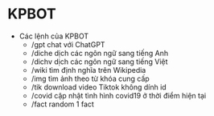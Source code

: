 # KPBOT
- Các lệnh của KPBOT
   - /gpt chat với ChatGPT
   - /diche dịch các ngôn ngữ sang tiếng Anh
   - /dichv dịch các ngôn ngữ sang tiếng Việt
   - /wiki tìm định nghĩa trên Wikipedia
   - /img tìm ảnh theo từ khóa cung cấp
   - /tik download video Tiktok không dính id
   - /covid cập nhật tình hình covid19 ở thời điểm hiện tại
   - /fact random 1 fact
 
